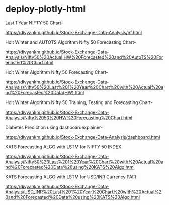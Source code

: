 # deploy-plotly-html    

Last 1 Year NIFTY 50 Chart-

https://divyankm.github.io/Stock-Exchange-Data-Analysis/nf.html

Holt Winter and AUTOTS Algorithm Nifty 50 Forecasting Chart-

https://divyankm.github.io/Stock-Exchange-Data-Analysis/Nifty50%20Actual,HW%20Forecasted%20and%20AutoTS%20Forecasted%20Chart.html

Holt Winter Algorithm Nifty 50 Forecasting Chart-

https://divyankm.github.io/Stock-Exchange-Data-Analysis/Nifty50%20Last%201%20Year%20Chart%20with%20Actual%20and%20Forecasted%20Data(HW).html

Holt Winter Algorithm Nifty 50 Training, Testing and Forecasting Chart-

https://divyankm.github.io/Stock-Exchange-Data-Analysis/Nifty%2050%20HW%20Forecasting%20Chart.html

Diabetes Prediction using dashboardexplainer-

https://divyankm.github.io/Stock-Exchange-Data-Analysis/dashboard.html  

KATS Forecasting ALGO with LSTM for NIFTY 50 INDEX

https://divyankm.github.io/Stock-Exchange-Data-Analysis/Nifty50%20Last%201%20Year%20Chart%20with%20Actual%20and%20Forecasted%20Data%20using%20KATS%20Algo.html

KATS Forecasting ALGO with LSTM for USD/INR Currency PAIR

https://divyankm.github.io/Stock-Exchange-Data-Analysis/USD_INR%20Last%201%20Year%20Chart%20with%20Actual%20and%20Forecasted%20Data%20using%20KATS%20Algo.html
